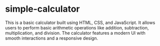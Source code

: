 # simple-calculator
This is a basic calculator built using HTML, CSS, and JavaScript. It allows users to perform basic arithmetic operations like addition, subtraction, multiplication, and division. The calculator features a modern UI with smooth interactions and a responsive design.
